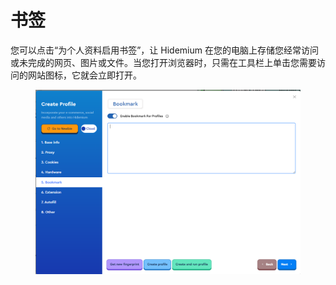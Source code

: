 # 书签

您可以点击“为个人资料启用书签”，让 Hidemium 在您的电脑上存储您经常访问或未完成的网页、图片或文件。当您打开浏览器时，只需在工具栏上单击您需要访问的网站图标，它就会立即打开。

<figure><img src="../.gitbook/assets/image (4) (1) (1) (1) (1).png" alt=""><figcaption></figcaption></figure>
